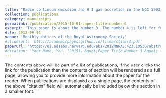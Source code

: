 ```yaml
---
title: "Radio continuum emission and H I gas accretion in the NGC 5903/5898 compact group of early-type galaxies"
collection: publications
category: manuscripts
permalink: /publication/2015-10-01-paper-title-number-6
excerpt: 'This paper is about the number 3. The number 4 is left for future work.'
date: 2012-06-01
venue: 'Monthly Notices of the Royal Astronomy Society'
#slidesurl: 'http://academicpages.github.io/files/slides3.pdf'
paperurl: 'https://ui.adsabs.harvard.edu/abs/2012MNRAS.423.1053G/abstract'
#citation: 'Your Name, You. (2015). &quot;Paper Title Number 3.&quot; <i>Journal 1</i>. 1(3).'
---
```


The contents above will be part of a list of publications, if the user clicks the link for the publication than the contents of section will be rendered as a full page, allowing you to provide more information about the paper for the reader. When publications are displayed as a single page, the contents of the above "citation" field will automatically be included below this section in a smaller font.